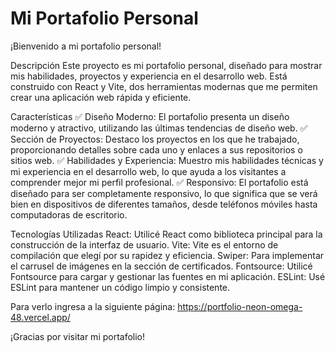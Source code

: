 # Mi Portafolio Personal
¡Bienvenido a mi portafolio personal!

Descripción
Este proyecto es mi portafolio personal, diseñado para mostrar mis habilidades, proyectos y experiencia en el desarrollo web. Está construido con React y Vite, dos herramientas modernas que me permiten crear una aplicación web rápida y eficiente.

Características
✅ Diseño Moderno: El portafolio presenta un diseño moderno y atractivo, utilizando las últimas tendencias de diseño web.
✅ Sección de Proyectos: Destaco los proyectos en los que he trabajado, proporcionando detalles sobre cada uno y enlaces a sus repositorios o sitios web.
✅ Habilidades y Experiencia: Muestro mis habilidades técnicas y mi experiencia en el desarrollo web, lo que ayuda a los visitantes a comprender mejor mi perfil profesional.
✅ Responsivo: El portafolio está diseñado para ser completamente responsivo, lo que significa que se verá bien en dispositivos de diferentes tamaños, desde teléfonos móviles hasta computadoras de escritorio.

Tecnologías Utilizadas
 React: Utilicé React como biblioteca principal para la construcción de la interfaz de usuario.
 Vite: Vite es el entorno de compilación que elegí por su rapidez y eficiencia.
 Swiper: Para implementar el carrusel de imágenes en la sección de certificados.
 Fontsource: Utilicé Fontsource para cargar y gestionar las fuentes en mi aplicación.
 ESLint: Usé ESLint para mantener un código limpio y consistente.

Para verlo ingresa a la siguiente página: https://portfolio-neon-omega-48.vercel.app/

¡Gracias por visitar mi portafolio!
